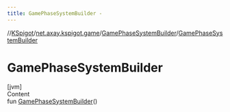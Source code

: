 ```yaml
---
title: GamePhaseSystemBuilder -
---
```

//[KSpigot](../../index.md)/[net.axay.kspigot.game](../index.md)/[GamePhaseSystemBuilder](index.md)/[GamePhaseSystemBuilder](-game-phase-system-builder.md)



# GamePhaseSystemBuilder  
[jvm]  
Content  
fun [GamePhaseSystemBuilder](-game-phase-system-builder.md)()  



